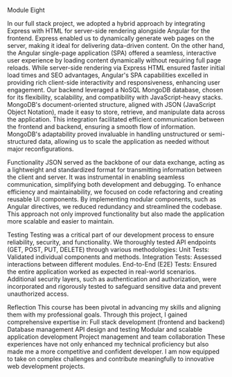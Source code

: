 Module Eight

In our full stack project, we adopted a hybrid approach by integrating Express with HTML for server-side rendering alongside Angular for the frontend. Express enabled us to dynamically generate web pages on the server, making it ideal for delivering data-driven content. On the other hand, the Angular single-page application (SPA) offered a seamless, interactive user experience by loading content dynamically without requiring full page reloads.
While server-side rendering via Express HTML ensured faster initial load times and SEO advantages, Angular's SPA capabilities excelled in providing rich client-side interactivity and responsiveness, enhancing user engagement.
Our backend leveraged a NoSQL MongoDB database, chosen for its flexibility, scalability, and compatibility with JavaScript-heavy stacks. MongoDB's document-oriented structure, aligned with JSON (JavaScript Object Notation), made it easy to store, retrieve, and manipulate data across the application. This integration facilitated efficient communication between the frontend and backend, ensuring a smooth flow of information.
MongoDB's adaptability proved invaluable in handling unstructured or semi-structured data, allowing us to scale the application as needed without major reconfigurations.

Functionality
JSON served as the backbone of our data exchange, acting as a lightweight and standardized format for transmitting information between the client and server. It was instrumental in enabling seamless communication, simplifying both development and debugging.
To enhance efficiency and maintainability, we focused on code refactoring and creating reusable UI components. By implementing modular components, such as Angular directives, we reduced redundancy and streamlined the codebase. This approach not only improved functionality but also made the application more scalable and easier to maintain.

Testing
Testing was a critical part of our development process to ensure reliability, security, and functionality. We thoroughly tested API endpoints (GET, POST, PUT, DELETE) through various methodologies:
Unit Tests: Validated individual components and methods.
Integration Tests: Assessed interactions between different modules.
End-to-End (E2E) Tests: Ensured the entire application worked as expected in real-world scenarios.
Additional security layers, such as authentication and authorization, were incorporated and rigorously tested to safeguard sensitive data and prevent unauthorized access.

Reflection
This course has been pivotal in advancing my skills and aligning them with my professional goals. Through this project, I gained comprehensive expertise in:
Full stack development (frontend and backend)
Database management
API design and testing
Modular and scalable application development
Project management and team collaboration
These experiences have not only enhanced my technical proficiency but also made me a more competitive and confident developer. I am now equipped to take on complex challenges and contribute meaningfully to innovative web development projects.
